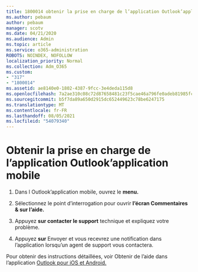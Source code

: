 ```yaml
---
title: 1800014 obtenir la prise en charge de l’application Outlook’application mobile
ms.author: pebaum
author: pebaum
manager: scotv
ms.date: 04/21/2020
ms.audience: Admin
ms.topic: article
ms.service: o365-administration
ROBOTS: NOINDEX, NOFOLLOW
localization_priority: Normal
ms.collection: Adm_O365
ms.custom:
- "317"
- "1800014"
ms.assetid: ae8140e0-1802-4387-9fcc-3e4deda115d8
ms.openlocfilehash: 7a2ae310c08c72d87658481c23f5cae46a796fe0adeb81985fc333343326d256
ms.sourcegitcommit: b5f7da89a650d2915dc652449623c78be6247175
ms.translationtype: MT
ms.contentlocale: fr-FR
ms.lasthandoff: 08/05/2021
ms.locfileid: "54079340"
---
```

# <a name="get-in-app-support-for-the-outlook-mobile-app"></a>Obtenir la prise en charge de l’application Outlook’application mobile

1. Dans l Outlook’application mobile, ouvrez le **menu.**

2. Sélectionnez le point d’interrogation pour ouvrir **l’écran Commentaires &amp; sur l’aide.**

3. Appuyez **sur contacter le support** technique et expliquez votre problème.

4. Appuyez **sur** Envoyer et vous recevrez une notification dans l’application lorsqu’un agent de support vous contactera.

Pour obtenir des instructions détaillées, voir Obtenir de l’aide dans l’application [Outlook pour iOS et Android.](https://support.office.com/article/218a22d1-9fa5-4889-b689-de1c63493243.aspx#ID0EAABAAA=Contact_Support)
